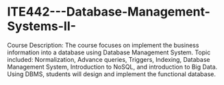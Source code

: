 # ITE442---Database-Management-Systems-II-
Course Description: The course focuses on implement the business information into a database using Database Management System. Topic included: Normalization, Advance queries, Triggers, Indexing, Database Management System, Introduction to NoSQL, and introduction to Big Data. Using DBMS, students will design and implement the functional database.


